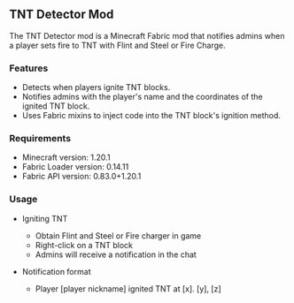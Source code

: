 ## TNT Detector Mod

The TNT Detector mod is a Minecraft Fabric mod that notifies admins when a player sets fire to TNT with Flint and Steel or Fire Charge.

### Features

- Detects when players ignite TNT blocks.
- Notifies admins with the player's name and the coordinates of the ignited TNT block.
- Uses Fabric mixins to inject code into the TNT block's ignition method.

### Requirements
- Minecraft version: 1.20.1
- Fabric Loader version: 0.14.11
- Fabric API version: 0.83.0+1.20.1

### Usage

- Igniting TNT
  - Obtain Flint and Steel or Fire charger in game
  - Right-click on a TNT block 
  - Admins will receive a notification in the chat

- Notification format
  - Player [player nickname] ignited TNT at [x]. [y], [z]

